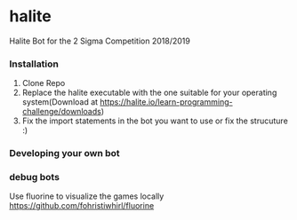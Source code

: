 # halite
Halite Bot for the 2 Sigma Competition 2018/2019


### Installation
1. Clone Repo
2. Replace the halite executable with the one suitable for your operating system(Download at https://halite.io/learn-programming-challenge/downloads)
3. Fix the import statements in the bot you want to use or fix the strucuture :)

### Developing your own bot



### debug bots
Use fluorine to visualize the games locally https://github.com/fohristiwhirl/fluorine

